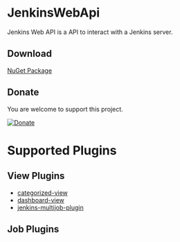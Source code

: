 # JenkinsWebApi

Jenkins Web API is a API to interact with a Jenkins server.

## Download

[NuGet Package](https://www.nuget.org/packages/JenkinsWebApi/)

## Donate

You are welcome to support this project. 

[![Donate](https://www.paypalobjects.com/en_US/i/btn/btn_donate_LG.gif)](https://www.paypal.me/GBassman)


# Supported Plugins

## View Plugins
* [categorized-view](https://plugins.jenkins.io/categorized-view/) 
* [dashboard-view](https://plugins.jenkins.io/dashboard-view/)
* [jenkins-multijob-plugin](https://plugins.jenkins.io/jenkins-multijob-plugin/)

## Job Plugins
